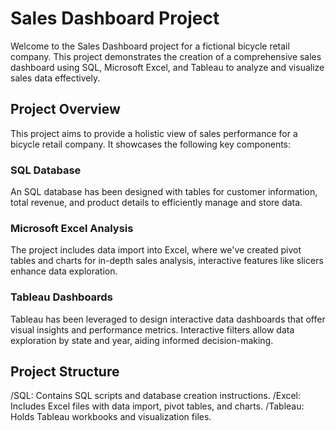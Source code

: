 # Sales Dashboard Project
Welcome to the Sales Dashboard project for a fictional bicycle retail company. This project demonstrates the creation of a comprehensive sales dashboard using SQL, Microsoft Excel, and Tableau to analyze and visualize sales data effectively.
## Project Overview
This project aims to provide a holistic view of sales performance for a bicycle retail company. It showcases the following key components:

### SQL Database 
An SQL database has been designed with tables for customer information, total revenue, and product details to efficiently manage and store data.

### Microsoft Excel Analysis 
The project includes data import into Excel, where we've created pivot tables and charts for in-depth sales analysis, interactive features like slicers enhance data exploration.

### Tableau Dashboards
Tableau has been leveraged to design interactive data dashboards that offer visual insights and performance metrics. Interactive filters allow data exploration by state and year, aiding informed decision-making.
## Project Structure
/SQL: Contains SQL scripts and database creation instructions.
/Excel: Includes Excel files with data import, pivot tables, and charts.
/Tableau: Holds Tableau workbooks and visualization files.
